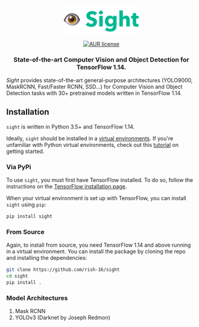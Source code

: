 <p align="center">
    <br>
	<img src="./Assets/logo.png" width=200>
    <br>
<p>

<p align="center">
    <a href="https://github.com/rish-16/sight/blob/master/LICENSE">
		<img alt="AUR license" src="https://img.shields.io/badge/License-Apache%202.0-yellow.svg">
    </a>
</p>

<h3 align="center">
<p>State-of-the-art Computer Vision and Object Detection for TensorFlow 1.14.</p>
</h3>

*Sight* provides state-of-the-art general-purpose architectures (YOLO9000, MaskRCNN, Fast/Faster RCNN, SSD...) for Computer Vision and Object Detection tasks with 30+ pretrained models written in TensorFlow 1.14.

## Installation

`sight` is written in Python 3.5+ and TensorFlow 1.14. 

Ideally, `sight` should be installed in a [virtual environments](https://docs.python.org/3/library/venv.html). If you're unfamiliar with Python virtual environments, check out this [tutorial](https://packaging.python.org/guides/installing-using-pip-and-virtual-environments/) on getting started.

### Via PyPi

To use `sight`, you must first have TensorFlow installed. To do so, follow the instructions on the [TensorFlow installation page](https://www.tensorflow.org/install/pip?lang=python3).

When your virtual environment is set up with TensorFlow, you can install `sight` using `pip`:

```bash
pip install sight
```

### From Source

Again, to install from source, you need TensorFlow 1.14 and above running in a virtual environment. You can install the package by cloning the repo and installing the dependencies:

```bash
git clone https://github.com/rish-16/sight
cd sight
pip install .
```

### Model Architectures

1. Mask RCNN
2. YOLOv3 (Darknet by Joseph Redmon)